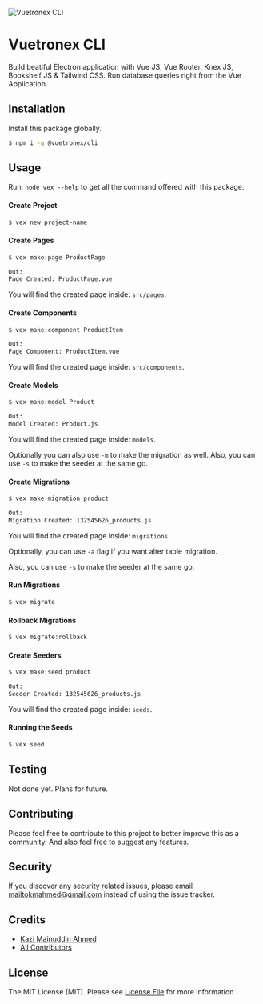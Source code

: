 ![Vuetronex CLI](https://raw.githubusercontent.com/vuetronex/cli/master/logo.png "Vuetronex CLI")

# Vuetronex CLI

Build beatiful Electron application with Vue JS, Vue Router, Knex JS, Bookshelf JS & Tailwind CSS. Run database queries right from the Vue Application.

## Installation

Install this package globally.

```bash
$ npm i -g @vuetronex/cli
```

## Usage

Run: `node vex --help` to get all the command offered with this package.

#### Create Project

```bash
$ vex new project-name
```

#### Create Pages

```bash
$ vex make:page ProductPage

Out:
Page Created: ProductPage.vue
```

You will find the created page inside: `src/pages`.

#### Create Components

```bash
$ vex make:component ProductItem

Out:
Page Component: ProductItem.vue
```

You will find the created page inside: `src/components`.

#### Create Models

```bash
$ vex make:model Product

Out:
Model Created: Product.js
```

You will find the created page inside: `models`.

Optionally you can also use `-m` to make the migration as well.
Also, you can use `-s` to make the seeder at the same go.

#### Create Migrations

```bash
$ vex make:migration product

Out:
Migration Created: 132545626_products.js
```

You will find the created page inside: `migrations`.

Optionally, you can use `-a` flag if you want alter table migration.

Also, you can use `-s` to make the seeder at the same go.

#### Run Migrations

```bash
$ vex migrate
```

#### Rollback Migrations

```bash
$ vex migrate:rollback
```

#### Create Seeders

```bash
$ vex make:seed product

Out:
Seeder Created: 132545626_products.js
```

You will find the created page inside: `seeds`.

#### Running the Seeds

```bash
$ vex seed
```

## Testing

Not done yet. Plans for future.

## Contributing

Please feel free to contribute to this project to better improve this as a community. And also feel free to suggest any features.

## Security

If you discover any security related issues, please email mailtokmahmed@gmail.com instead of using the issue tracker.

## Credits

- [Kazi Mainuddin Ahmed](https://github.com/tzsk)
- [All Contributors](../../contributors)

## License

The MIT License (MIT). Please see [License File](LICENSE.md) for more information.
